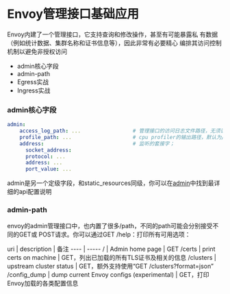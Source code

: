 # Envoy管理接口基础应用
Envoy内建了一个管理接口，它支持查询和修改操作，甚至有可能暴露私 有数据（例如统计数据、集群名称和证书信息等），因此非常有必要精心 编排其访问控制机制以避免非授权访问
 
- admin核心字段
- admin-path
- Egress实战
- Ingress实战

### admin核心字段
```yaml
admin:
    access_log_path: ...                 # 管理接口的访问日志文件路径，无须记录访问日志时使用/dev/null；
    profile_path: ...                    # cpu profiler的输出路径，默认为/var/log/envoy/envoy.prof；
    address:                             # 监听的套接字；
      socket_address: 
      protocol: ...
      address: ...
      port_value: ...
```

admin是另一个定级字段，和static_resources同级，你可以在[admin](https://www.envoyproxy.io/docs/envoy/latest/api-v2/admin/admin)中找到最详细的api配置说明

### admin-path

envoy的admin管理接口中，也内置了很多/path，不同的path可能会分别接受不同的GET或 POST请求。你可以通过GET /help：打印所有可用选项：

uri | description | 备注
---- | ----- 
/ | Admin home page | GET
/certs | print certs on machine | GET，列出已加载的所有TLS证书及相关的信息
/clusters | upstream cluster status | GET，额外支持使用“GET /clusters?format=json”
/config_dump | dump current Envoy configs (experimental) | GET，打印Envoy加载的各类配置信息
